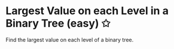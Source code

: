# Largest Value on each Level in a Binary Tree (easy) ✩

Find the largest value on each level of a binary tree.

